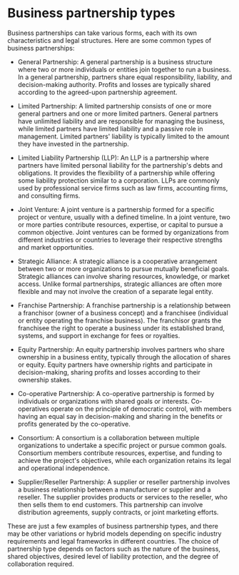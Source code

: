# Business partnership types

Business partnerships can take various forms, each with its own characteristics and legal structures. Here are some common types of business partnerships:

* General Partnership: A general partnership is a business structure where two or more individuals or entities join together to run a business. In a general partnership, partners share equal responsibility, liability, and decision-making authority. Profits and losses are typically shared according to the agreed-upon partnership agreement.

* Limited Partnership: A limited partnership consists of one or more general partners and one or more limited partners. General partners have unlimited liability and are responsible for managing the business, while limited partners have limited liability and a passive role in management. Limited partners' liability is typically limited to the amount they have invested in the partnership.

* Limited Liability Partnership (LLP): An LLP is a partnership where partners have limited personal liability for the partnership's debts and obligations. It provides the flexibility of a partnership while offering some liability protection similar to a corporation. LLPs are commonly used by professional service firms such as law firms, accounting firms, and consulting firms.

* Joint Venture: A joint venture is a partnership formed for a specific project or venture, usually with a defined timeline. In a joint venture, two or more parties contribute resources, expertise, or capital to pursue a common objective. Joint ventures can be formed by organizations from different industries or countries to leverage their respective strengths and market opportunities.

* Strategic Alliance: A strategic alliance is a cooperative arrangement between two or more organizations to pursue mutually beneficial goals. Strategic alliances can involve sharing resources, knowledge, or market access. Unlike formal partnerships, strategic alliances are often more flexible and may not involve the creation of a separate legal entity.

* Franchise Partnership: A franchise partnership is a relationship between a franchisor (owner of a business concept) and a franchisee (individual or entity operating the franchise business). The franchisor grants the franchisee the right to operate a business under its established brand, systems, and support in exchange for fees or royalties.

* Equity Partnership: An equity partnership involves partners who share ownership in a business entity, typically through the allocation of shares or equity. Equity partners have ownership rights and participate in decision-making, sharing profits and losses according to their ownership stakes.

* Co-operative Partnership: A co-operative partnership is formed by individuals or organizations with shared goals or interests. Co-operatives operate on the principle of democratic control, with members having an equal say in decision-making and sharing in the benefits or profits generated by the co-operative.

* Consortium: A consortium is a collaboration between multiple organizations to undertake a specific project or pursue common goals. Consortium members contribute resources, expertise, and funding to achieve the project's objectives, while each organization retains its legal and operational independence.

* Supplier/Reseller Partnership: A supplier or reseller partnership involves a business relationship between a manufacturer or supplier and a reseller. The supplier provides products or services to the reseller, who then sells them to end customers. This partnership can involve distribution agreements, supply contracts, or joint marketing efforts.

These are just a few examples of business partnership types, and there may be other variations or hybrid models depending on specific industry requirements and legal frameworks in different countries. The choice of partnership type depends on factors such as the nature of the business, shared objectives, desired level of liability protection, and the degree of collaboration required.